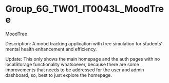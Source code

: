 # Group_6G_TW01_IT0043L_MoodTree

MoodTree

Description:
A mood tracking application with tree simulation for students' mental health enhancement and efficiency.

Update:
This only shows the main homepage and the auth pages with no localStorage functionality whatsoever, because there are some improvements that needs
to be addressed for the user and admin dashboard, so, best to just explore the homepage.
